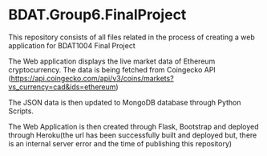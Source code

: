 # BDAT.Group6.FinalProject
This repository consists of all files related in the process of creating a web application for BDAT1004 Final Project

The Web application displays the live market data of Ethereum cryptocurrency. The data is being fetched from Coingecko API (https://api.coingecko.com/api/v3/coins/markets?vs_currency=cad&ids=ethereum)

The JSON data is then updated to MongoDB database through Python Scripts. 

The Web Application is then created through Flask, Bootstrap and deployed through Heroku(the url has been successfully built and deployed but, there is an internal server error and the time of publishing this repository)
